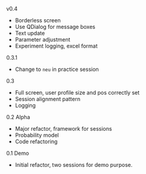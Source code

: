 v0.4
- Borderless screen
- Use QDialog for message boxes
- Text update
- Parameter adjustment
- Experiment logging, excel format

0.3.1
- Change to `neu` in practice session

0.3
- Full screen, user profile size and pos correctly set
- Session alignment pattern
- Logging

0.2 Alpha
- Major refactor, framework for sessions
- Probability model
- Code refactoring

0.1 Demo
- Initial refactor, two sessions for demo purpose.